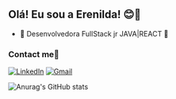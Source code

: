 ## Olá! Eu sou a Erenilda! 😊👋

- 🌱 Desenvolvedora FullStack jr JAVA|REACT 🚀

### Contact me🤝 

[![LinkedIn](https://img.shields.io/badge/LinkedIn-0077B5?style=for-the-badge&logo=linkedin&logoColor=white)](https://www.linkedin.com/in/erenilda-tavares-55b2861b4/)
[![Gmail](https://img.shields.io/badge/Gmail-D14836?style=for-the-badge&logo=gmail&logoColor=white)](mailto:ctterenildatavares@gmail.com)


![Anurag's GitHub stats](https://github-readme-stats.vercel.app/api?username=ErenildaTavares&show_icons=true&theme=dracula)


